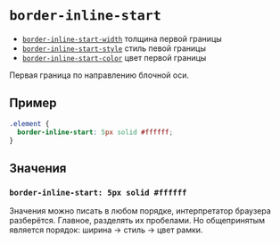 # `border-inline-start`

- [`border-inline-start-width`](./border-inline-start-width.md) толщина первой границы
- [`border-inline-start-style`](./border-inline-start-style.md) стиль певой границы
- [`border-inline-start-color`](./border-inline-start-color.md) цвет первой границы

Первая граница по направлению блочной оси.

## Пример

```css
.element {
  border-inline-start: 5px solid #ffffff;
}
```

## Значения

### `border-inline-start: 5px solid #ffffff`

Значения можно писать в любом порядке, интерпретатор браузера разберётся. Главное, разделять их пробелами. Но общепринятым является порядок: ширина → стиль → цвет рамки.

